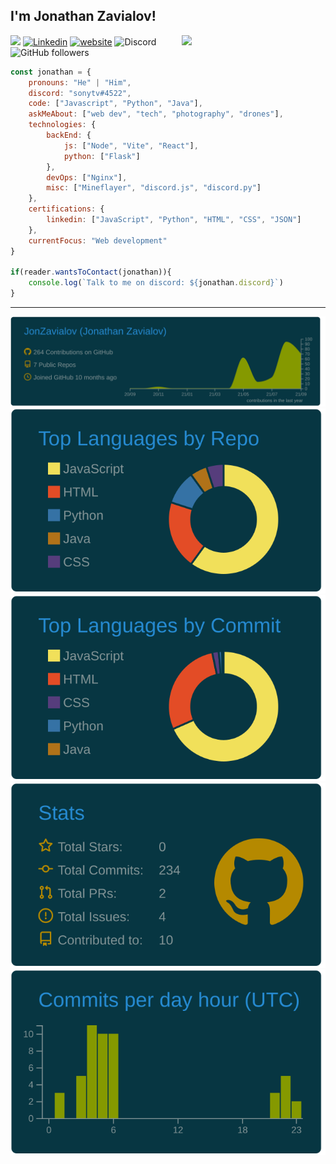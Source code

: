 <h2>I'm Jonathan Zavialov!</h2>
<img align='right' src="https://media.giphy.com/media/M9gbBd9nbDrOTu1Mqx/giphy.gif" width="230">


![](https://komarev.com/ghpvc/?username=JonZavialov&color=073642&style=flat-square)
[![Linkedin](https://img.shields.io/badge/-Jonathan-blue?style=flat-square&logo=Linkedin&logoColor=white&link=https://www.linkedin.com/in/jonathan-zavialov-6404b61bb)](https://www.linkedin.com/in/jonathan-zavialov-6404b61bb)
[![website](https://img.shields.io/badge/Website-46a2f1.svg?&style=flat-square&logo=Google-Chrome&logoColor=white&link=http://jonzav.me/)](http://jonzav.me/)
![Discord](https://img.shields.io/badge/Discord-sonytv%234522-blue?style=flat-square&logo=discord)
![GitHub followers](https://img.shields.io/github/followers/JonZavialov?label=Follow&style=social)


```javascript
const jonathan = {
    pronouns: "He" | "Him",
    discord: "sonytv#4522",
    code: ["Javascript", "Python", "Java"],
    askMeAbout: ["web dev", "tech", "photography", "drones"],
    technologies: {
        backEnd: {
            js: ["Node", "Vite", "React"],
            python: ["Flask"]
        },
        devOps: ["Nginx"],
        misc: ["Mineflayer", "discord.js", "discord.py"]
    },
    certifications: {
        linkedin: ["JavaScript", "Python", "HTML", "CSS", "JSON"]
    },
    currentFocus: "Web development"
}

if(reader.wantsToContact(jonathan)){
    console.log(`Talk to me on discord: ${jonathan.discord}`)
}
```

---
![](https://raw.githubusercontent.com/JonZavialov/JonZavialov/master/profile-summary-card-output/solarized_dark/0-profile-details.svg)
![](https://raw.githubusercontent.com/JonZavialov/JonZavialov/master/profile-summary-card-output/solarized_dark/1-repos-per-language.svg) ![](https://raw.githubusercontent.com/JonZavialov/JonZavialov/master/profile-summary-card-output/solarized_dark/2-most-commit-language.svg)
![](https://raw.githubusercontent.com/JonZavialov/JonZavialov/master/profile-summary-card-output/solarized_dark/3-stats.svg) ![](https://raw.githubusercontent.com/JonZavialov/JonZavialov/master/profile-summary-card-output/solarized_dark/4-productive-time.svg)
